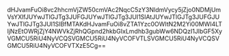 dHJvamFuOi8vc2hhcmVjZW50cmVAc2NqcC5zY3NldmVycy5jZjo0NDMjUmVsYXlfJUYwJTlGJTg3JUFGJUYwJTlGJTg3JUI1SlAtJUYwJTlGJTg3JUFGJUYwJTlGJTg3JUI1SlBfMTAKdHJvamFuOi8vZTA1Yzc0OWItN2M2Yi00MWI4LTljNzEtOWRjZjY4NWVkZjRhQGpnd2hkbGIxLmdhb3gubWw6NDQzI1JlbGF5XyVGMCU5RiU4NyVCQSVGMCU5RiU4NyVCOFVTLSVGMCU5RiU4NyVCQSVGMCU5RiU4NyVCOFVTXzE5Cg==